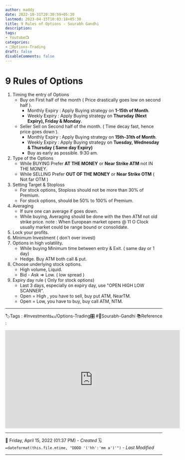 ```yaml
---
author: maddy
date: 2022-10-31T20:30:59+05:30
lastmod: 2023-04-15T10:03:18+05:30
title: 9 Rules of Options - Sourabh Gandhi
description: 
tags:
- Youtube📺
categories: 
- 🤹Options-Trading
draft: false
disableComments: false
---
```

# 9 Rules of Options
1. Timing the entry of Options
	- Buy on First half of the month ( Price drastically goes low on second half ). 
		- Monthly Expiry : Apply Buying strategy on **1-15th of Month**.
		- Weekly Expiry : Apply Buying strategy on **Thursday (Next Expiry), Friday & Monday**.
	- Seller Sell on Second half of the month. ( Time decay fast, hence price goes down ). 
		- Monthly Expiry : Apply Buying strategy on **15th-31th of Month**.
		- Weekly Expiry : Apply Buying strategy on **Tuesday, Wednesday & Thursday ( Same day Expiry)**
		- Buy as early as possible. 9:30 am.
2. Type of the Options
	- While BUYING Prefer **AT THE MONEY** or **Near Strike ATM** not IN THE MONEY.
	- While SELLING Prefer **OUT OF THE MONEY** or **Near Strike OTM** ( Not far OTM )
3. Setting Target & Stoploss
	- For stock options, Stoploss should not be more than 30% of Premium.
	- For stock options, should be 50% to 100% of Premium. 
4. Averaging
	- If sure one can average if goes down.
	- While buying, Averaging should be done with the then ATM not old strike price.
note : When European market opens @ 11 O Clock usually market could be range bound or consolidate.
5. Lock your profits.
6. Minimum Investment ( don't over invest)
7. Options in high volatility.
	- While buying Minimum time between entry & Exit. ( same day or 1 day)
	- Hedge. Buy ATM both call & put.
8. Choose underlying stock options.
	- High volume, Liquid.
	- Bid - Ask => Low. ( low spread )
9. Expiry day rule ( Only for stock options) 
	 - Last 3 days, especially on expiry day, use "OPEN HIGH LOW SCANNER".
	 - Open = High , you have to sell, buy put ATM, NearTM.
	 - Open = Low, you have to buy, buy call ATM, NTM.
  

---
🏷️Tags : #Investments💷/Options-Trading🎛️ #🧔Sourabh-Gandhi
📚Reference :
<iframe width="560" height="315" src="https://www.youtube.com/embed/MDyFZZl5Gz8" title="YouTube video player" frameborder="0" allow="accelerometer; autoplay; clipboard-write; encrypted-media; gyroscope; picture-in-picture" allowfullscreen></iframe>

---
📅   Friday, April 15, 2022  (01:37 PM) - *Created*
🗓️ `=dateformat(this.file.mtime, "DDDD '('hh':'mm a')'")` - *Last Modified* 

---

